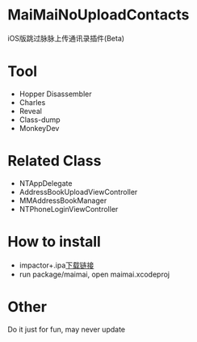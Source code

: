 # MaiMaiNoUploadContacts
iOS版跳过脉脉上传通讯录插件(Beta)

# Tool
- Hopper Disassembler
- Charles
- Reveal
- Class-dump
- MonkeyDev

# Related Class
- NTAppDelegate
- AddressBookUploadViewController
- MMAddressBookManager
- NTPhoneLoginViewController

# How to install
- impactor+.ipa[下载链接](https://www.dropbox.com/s/49fmkzbnkzvccc9/MaiMai-crack-v4.19.ipa?dl=0)
- run package/maimai, open maimai.xcodeproj

# Other
Do it just for fun, may never update
